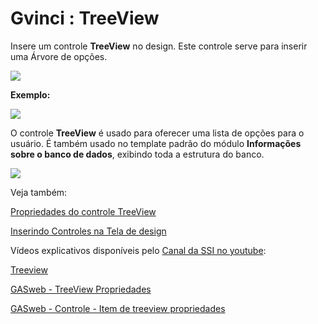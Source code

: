 # Gvinci : TreeView

Insere um controle **TreeView** no design. Este controle serve para inserir uma Árvore de opções.

![](http://www.gvinci.com.br/manual/treviewgv5.zoom80.png)

**Exemplo:**

![](http://www.gvinci.com.br/manual/treeview-ex.png)

O controle **TreeView** é usado para oferecer uma lista de opções para o usuário. É também usado no template padrão do módulo **Informações sobre o banco de dados**, exibindo toda a estrutura do banco.

![](http://www.gvinci.com.br/manual/infbd1.zoom80.png)

Veja também:

[Propriedades do controle TreeView](http://www.gvinci.com.br/manual/propriedades_do_treeview.htm)

[Inserindo Controles na Tela de design](http://www.gvinci.com.br/manual/inserindo_controles_na_tela.htm)

Vídeos explicativos disponíveis pelo [Canal da SSI no youtube](https://www.youtube.com/user/SSITecnologia):

[Treeview](https://www.youtube.com/watch?v=x4tquh_t47M)

[GASweb - TreeView Propriedades](https://www.youtube.com/watch?v=3Gv6jOtZlkA)

[GASweb - Controle - Item de treeview propriedades](https://www.youtube.com/watch?v=NUF-qVfy6eA)

